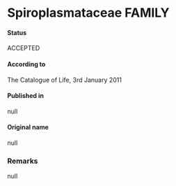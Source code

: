 # Spiroplasmataceae FAMILY

#### Status
ACCEPTED

#### According to
The Catalogue of Life, 3rd January 2011

#### Published in
null

#### Original name
null

### Remarks
null
